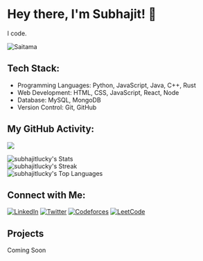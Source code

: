 # Hey there, I'm Subhajit! 👋
 
I code.

![Saitama](https://github.com/subhajitlucky/subhajitlucky/blob/main/Hlrj.gif?raw=true)



## Tech Stack:

- Programming Languages: Python, JavaScript, Java, C++, Rust
- Web Development: HTML, CSS, JavaScript, React, Node
- Database: MySQL, MongoDB
- Version Control: Git, GitHub


## My GitHub Activity:

![](https://komarev.com/ghpvc/?username=subhajitlucky)


![subhajitlucky's Stats](https://github-readme-stats.vercel.app/api?username=subhajitlucky&theme=radical&show_icons=true&hide_border=true&count_private=true)  
![subhajitlucky's Streak](https://github-readme-streak-stats.herokuapp.com/?user=subhajitlucky&theme=radical&hide_border=true)  
![subhajitlucky's Top Languages](https://github-readme-stats.vercel.app/api/top-langs/?username=subhajitlucky&theme=radical&show_icons=true&hide_border=true&layout=compact)

## Connect with Me:
[![LinkedIn](https://img.shields.io/badge/-Subhajit-0077B5?style=flat-square&logo=Linkedin&logoColor=white&link=https://www.linkedin.com/in/subhajitlucky/)](https://www.linkedin.com/in/subhajitlucky/)
[![Twitter](https://img.shields.io/badge/-Subhajit-1DA1F2?style=flat-square&logo=twitter&logoColor=white)](https://twitter.com/subhajitlucky)
[![Codeforces](https://img.shields.io/badge/Codeforces-Subhajit-Yellow?style=flat&logo=codeforces&logoColor=white)](https://codeforces.com/profile/subhajitlucky)
[![LeetCode](https://img.shields.io/badge/Leetcode-Subhajit-Orange?style=flat&logo=leetcode&logoColor=orange)](https://leetcode.com/subhajitlucky/)

## Projects
<!-- 1. **Project Name 1**
   Description: Brief description of the project.
   Technologies: List of technologies used.
   [Link to Repository/Live Demo](URL)

2. **Project Name 2**
   Description: Brief description of the project.
   Technologies: List of technologies used.
   [Link to Repository/Live Demo](URL)  -->
   Coming Soon


<!--
**subhajitlucky/subhajitlucky** is a ✨ _special_ ✨ repository because its `README.md` (this file) appears on your GitHub profile.

Here are some ideas to get you started:

- 🔭 I’m currently working on ...
- 🌱 I’m currently learning ...
- 👯 I’m looking to collaborate on ...
- 🤔 I’m looking for help with ...
- 💬 Ask me about ...
- 📫 How to reach me: ...
- 😄 Pronouns: ...
- ⚡ Fun fact: ...
-->
